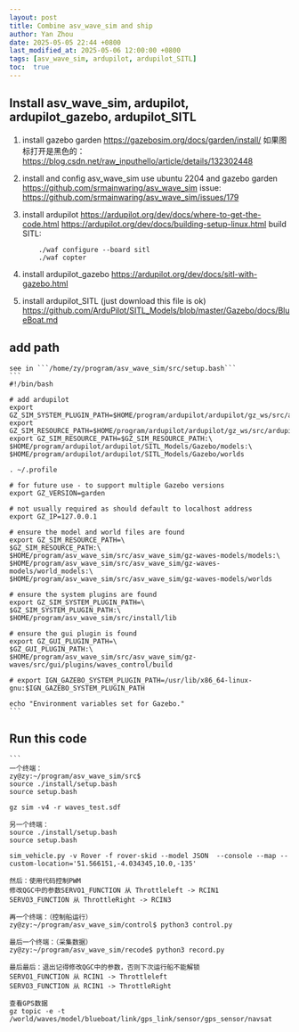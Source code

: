 ```yaml
---
layout: post
title: Combine asv_wave_sim and ship
author: Yan Zhou
date: 2025-05-05 22:44 +0800
last_modified_at: 2025-05-06 12:00:00 +0800
tags: [asv_wave_sim, ardupilot, ardupilot_SITL]
toc:  true
---
```


## Install asv_wave_sim, ardupilot, ardupilot_gazebo, ardupilot_SITL

1. install gazebo garden
	<https://gazebosim.org/docs/garden/install/>
	如果图标打开是黑色的：
	<https://blog.csdn.net/raw_inputhello/article/details/132302448>

2. install and config asv_wave_sim
	use ubuntu 2204 and gazebo garden
	<https://github.com/srmainwaring/asv_wave_sim>
	issue:
	<https://github.com/srmainwaring/asv_wave_sim/issues/179>

3. install ardupilot
	<https://ardupilot.org/dev/docs/where-to-get-the-code.html>
	<https://ardupilot.org/dev/docs/building-setup-linux.html>
	build SITL:
	```
		./waf configure --board sitl
		./waf copter
	```

4. install ardupilot_gazebo
	<https://ardupilot.org/dev/docs/sitl-with-gazebo.html>

5. install ardupilot_SITL (just download this file is ok)
	<https://github.com/ArduPilot/SITL_Models/blob/master/Gazebo/docs/BlueBoat.md>

## add path
	see in ```/home/zy/program/asv_wave_sim/src/setup.bash```
	```
	#!/bin/bash

	# add ardupilot
	export GZ_SIM_SYSTEM_PLUGIN_PATH=$HOME/program/ardupilot/ardupilot/gz_ws/src/ardupilot_gazebo/build:$GZ_SIM_SYSTEM_PLUGIN_PATH
	export GZ_SIM_RESOURCE_PATH=$HOME/program/ardupilot/ardupilot/gz_ws/src/ardupilot_gazebo/models:$HOME/program/ardupilot/ardupilot/gz_ws/src/ardupilot_gazebo/worlds:$GZ_SIM_RESOURCE_PATH
	export GZ_SIM_RESOURCE_PATH=$GZ_SIM_RESOURCE_PATH:\
	$HOME/program/ardupilot/ardupilot/SITL_Models/Gazebo/models:\
	$HOME/program/ardupilot/ardupilot/SITL_Models/Gazebo/worlds

	. ~/.profile

	# for future use - to support multiple Gazebo versions
	export GZ_VERSION=garden

	# not usually required as should default to localhost address
	export GZ_IP=127.0.0.1

	# ensure the model and world files are found
	export GZ_SIM_RESOURCE_PATH=\
	$GZ_SIM_RESOURCE_PATH:\
	$HOME/program/asv_wave_sim/src/asv_wave_sim/gz-waves-models/models:\
	$HOME/program/asv_wave_sim/src/asv_wave_sim/gz-waves-models/world_models:\
	$HOME/program/asv_wave_sim/src/asv_wave_sim/gz-waves-models/worlds

	# ensure the system plugins are found
	export GZ_SIM_SYSTEM_PLUGIN_PATH=\
	$GZ_SIM_SYSTEM_PLUGIN_PATH:\
	$HOME/program/asv_wave_sim/src/install/lib

	# ensure the gui plugin is found
	export GZ_GUI_PLUGIN_PATH=\
	$GZ_GUI_PLUGIN_PATH:\
	$HOME/program/asv_wave_sim/src/asv_wave_sim/gz-waves/src/gui/plugins/waves_control/build

	# export IGN_GAZEBO_SYSTEM_PLUGIN_PATH=/usr/lib/x86_64-linux-gnu:$IGN_GAZEBO_SYSTEM_PLUGIN_PATH

	echo "Environment variables set for Gazebo."
	```

## Run this code
	```
	一个终端：
	zy@zy:~/program/asv_wave_sim/src$
	source ./install/setup.bash
	source setup.bash

	gz sim -v4 -r waves_test.sdf

	另一个终端：
	source ./install/setup.bash
	source setup.bash

	sim_vehicle.py -v Rover -f rover-skid --model JSON  --console --map --custom-location='51.566151,-4.034345,10.0,-135'

	然后：使用代码控制PWM
	修改QGC中的参数SERVO1_FUNCTION 从 Throttleleft -> RCIN1
	SERVO3_FUNCTION 从 ThrottleRight -> RCIN3

	再一个终端：（控制船运行）
	zy@zy:~/program/asv_wave_sim/control$ python3 control.py 

	最后一个终端：（采集数据）
	zy@zy:~/program/asv_wave_sim/recode$ python3 record.py 

	最后最后：退出记得修改QGC中的参数，否则下次运行船不能解锁
	SERVO1_FUNCTION 从 RCIN1 -> Throttleleft
	SERVO3_FUNCTION 从 RCIN1 -> ThrottleRight

	查看GPS数据
	gz topic -e -t /world/waves/model/blueboat/link/gps_link/sensor/gps_sensor/navsat
```
